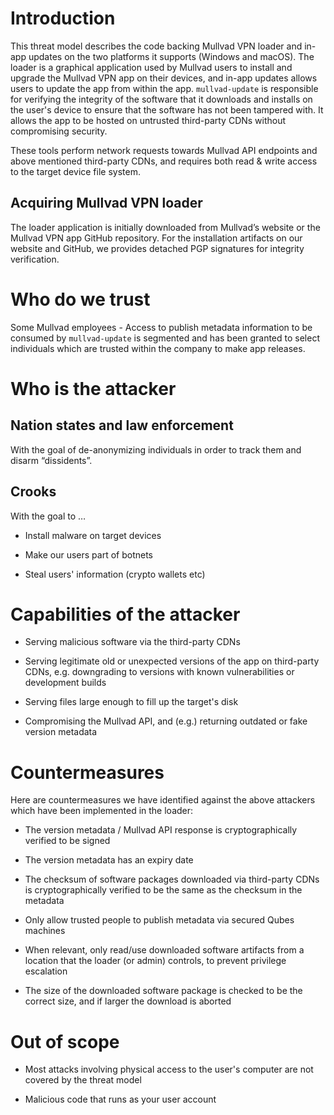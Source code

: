 # Introduction

This threat model describes the code backing Mullvad VPN loader and in-app updates on the two
platforms it supports (Windows and macOS). The loader is a graphical application used by Mullvad
users to install and upgrade the Mullvad VPN app on their devices, and in-app updates allows users
to update the app from within the app. `mullvad-update` is responsible for verifying the integrity
of the software that it downloads and installs on the user's device to ensure that the software has
not been tampered with. It allows the app to be hosted on untrusted third-party CDNs without
compromising security.

These tools perform network requests towards Mullvad API endpoints and above mentioned third-party
CDNs, and requires both read & write access to the target device file system.

## Acquiring Mullvad VPN loader

The loader application is initially downloaded from Mullvad’s website or the Mullvad VPN app GitHub
repository. For the installation artifacts on our website and GitHub, we provides detached PGP
signatures for integrity verification.

# Who do we trust

Some Mullvad employees - Access to publish metadata information to be consumed by `mullvad-update`
is segmented and has been granted to select individuals which are trusted within the company to make
app releases.


# Who is the attacker

## Nation states and law enforcement

With the goal of de-anonymizing individuals in order to track them and disarm “dissidents”.

## Crooks

With the goal to …

* Install malware on target devices

* Make our users part of botnets

* Steal users' information (crypto wallets etc)

# Capabilities of the attacker

* Serving malicious software via the third-party CDNs

* Serving legitimate old or unexpected versions of the app on third-party CDNs, e.g.
  downgrading to versions with known vulnerabilities or development builds

* Serving files large enough to fill up the target's disk

* Compromising the Mullvad API, and (e.g.) returning outdated or fake version metadata

# Countermeasures

Here are countermeasures we have identified against the above attackers which have been implemented
in the loader:

* The version metadata / Mullvad API response is cryptographically verified to be signed

* The version metadata has an expiry date

* The checksum of software packages downloaded via third-party CDNs is cryptographically verified to
  be the same as the checksum in the metadata

* Only allow trusted people to publish metadata via secured Qubes machines

* When relevant, only read/use downloaded software artifacts from a location that the loader (or
  admin) controls, to prevent privilege escalation

* The size of the downloaded software package is checked to be the correct size, and if larger the
  download is aborted

# Out of scope

* Most attacks involving physical access to the user's computer are not covered by the threat model

* Malicious code that runs as your user account
